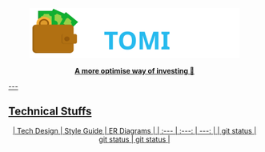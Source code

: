<a href=""><p align="center">
<img height=100 src="https://github.com/GarretTomlin/Budgeting-web-app-monorepo/blob/main/docs/logo.svg"/>
<p align="center">
  <strong>A more optimise way of investing 🚀</strong>
</p>
---

## Technical Stuffs
<p align="center">
| Tech Design  | Style Guide    | ER Diagrams   |
| :---         |     :---:      |          ---: |
| git status   | git status     | git status    |
</p>
